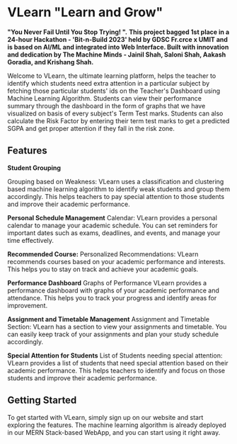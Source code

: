 # VLearn "Learn and Grow"
**"You Never Fail Until You Stop Trying! ".**
**This project bagged 1st place in a 24-hour Hackathon - 'Bit-n-Build 2023' held by GDSC Fr.crce x UMIT and is based on AI/ML and integrated into Web Interface.
Built with innovation and dedication by The Machine Minds - Jainil Shah, Saloni Shah, Aakash Goradia, and Krishang Shah.**

Welcome to VLearn, the ultimate learning platform, helps the teacher to identify which students need extra attention in a particular subject by fetching those particular students' ids on the Teacher's Dashboard using Machine Learning Algorithm.
Students can view their performance summary through the dashboard in the form of graphs that we have visualized on basis of every subject's Term Test marks.
Students can also calculate the Risk Factor by entering their term test marks to get a predicted SGPA and get proper attention if they fall in the risk zone.

## Features

**Student Grouping**

Grouping based on Weakness: VLearn uses a classification and clustering based machine learning algorithm to identify weak students and group them accordingly. This helps teachers to pay special attention to those students and improve their academic performance.

**Personal Schedule Management**
Calendar: VLearn provides a personal calendar to manage your academic schedule. You can set reminders for important dates such as exams, deadlines, and events, and manage your time effectively.

**Recommended Course:**
Personalized Recommendations: VLearn recommends courses based on your academic performance and interests. This helps you to stay on track and achieve your academic goals.

**Performance Dashboard**
Graphs of Performance VLearn provides a performance dashboard with graphs of your academic performance and attendance. This helps you to track your progress and identify areas for improvement.

**Assignment and Timetable Management**
Assignment and Timetable Section: VLearn has a section to view your assignments and timetable. You can easily keep track of your assignments and plan your study schedule accordingly.

**Special Attention for Students**
List of Students needing special attention: VLearn provides a list of students that need special attention based on their academic performance. This helps teachers to identify and focus on those students and improve their academic performance.

## Getting Started
To get started with VLearn, simply sign up on our website and start exploring the features. The machine learning algorithm is already deployed in our MERN Stack-based WebApp, and you can start using it right away.
